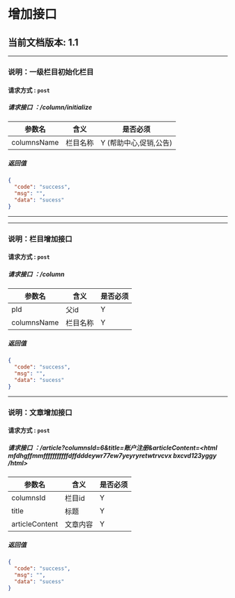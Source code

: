 # 增加接口

## 当前文档版本: 1.1



-----------------------------------------
### 说明：一级栏目初始化栏目
#### 请求方式 : `post`
##### 请求接口 ：/column/initialize


参数名    | 含义    | 是否必须
-------|--------|-----
columnsName|   栏目名称 |Y (帮助中心,促销,公告)

#####  返回值

```json
{
  "code": "success",
  "msg": "",
  "data": "sucess"
}

```

------------------------------------------
-----------------------------------------
### 说明：栏目增加接口
#### 请求方式 : `post`
##### 请求接口 ：/column


参数名    | 含义    | 是否必须
-------|--------|-----
pId        |    父id   |Y
columnsName|   栏目名称 |Y   

#####  返回值

```json
{
  "code": "success",
  "msg": "",
  "data": "sucess"
}

```

------------------------------------------
### 说明：文章增加接口
#### 请求方式 : `post`
##### 请求接口 ：/article?columnsId=6&title=账户注册&articleContent=<html mfdhgffmmfffffffffffdffdddeywr77ew7yeyryretwtrvcvx bxcvd123yggy /html>


参数名    | 含义    | 是否必须
-------|--------|-----
columnsId  | 栏目id  |Y   
title      | 标题   |Y
articleContent|文章内容|Y



#####  返回值

```json
{
  "code": "success",
  "msg": "",
  "data": "sucess"
}
```

